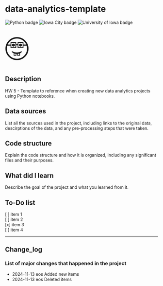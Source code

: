# data-analytics-template

![Python badge](https://img.shields.io/badge/Python-3776AB?style=for-the-badge&logo=python&logoColor=white)
![Iowa City badge](https://img.shields.io/static/v1?message=IA&logo=google-maps&labelColor=ffcd00&color=000000&logoColor=black&label=Iowa%20City&style=for-the-badge)
![University of Iowa badge](https://img.shields.io/static/v1?message=Hawks!!&labelColor=000000&color=FFCD00&label=Go&style=for-the-badge)

<html>

<body>

<span style='font-size:100px;'>&#129299;</span>

</body>
</html>

## Description

HW 5 - Template to reference when creating new data analytics projects using Python notebooks.

## Data sources

List all the sources used in the project, including links to the original data, descirptions of the data, and any pre-processing steps that were taken.

## Code structure

Explain the code structure and how it is organized, including any significant files and their purposes.

## What did I learn

Describe the goal of the project and what you learned from it.

## To-Do list

[ ] item 1  
[ ] item 2  
[x] item 3  
[ ] item 4

---

## Change_log

### List of major changes that happened in the project

- 2024-11-13 eos Added new items
- 2024-11-13 eos Deleted items
